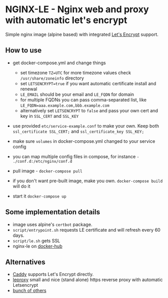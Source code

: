# NGINX-LE - Nginx web and proxy with automatic let's encrypt

Simple nginx image (alpine based) with integrated [Let's Encrypt](https://letsencrypt.org) support.

## How to use

- get docker-compose.yml and change things
    - set timezone `TZ=UTC` for more timezone values check `/usr/share/zoneinfo` directory
    - set `LETSENCRYPT=true` if you want automatic certificate install and renewal
    - `LE_EMAIL` should be your email and `LE_FQDN` for domain
    - for multiple FQDNs you can pass comma-separated list, like `LE_FQDN=aaa.example.com,bbb.example.com`
    - alternatively set `LETSENCRYPT` to `false` and pass your own cert and key in `SSL_CERT` and `SSL_KEY`

- use provided `etc/service-example.conf` to make your own. Keep both `ssl_certificate SSL_CERT;` and `ssl_certificate_key SSL_KEY;`
- make sure `volumes` in docker-compose.yml changed to your service config
- you can map multiple config files in compose, for instance `- ./conf.d:/etc/nginx/conf.d`
- pull image - `docker-compose pull`
- if you don't want pre-built image, make you own. `docker-compose build` will do it
- start it `docker-compose up`

## Some implementation details

- image uses alpine's `certbot` package.
- `script/entrypoint.sh` requests LE certificate and will refresh every 60 days.
- `script/le.sh` gets SSL
- nginx-le on [docker-hub](https://hub.docker.com/r/umputun/nginx-le/)

## Alternatives
- [Caddy](https://caddyserver.com) supports Let's Encrypt directly.
- [leproxy](https://github.com/artyom/leproxy) small and nice (stand alone) https reverse proxy with automatic Letsencrypt
- [bunch of others](https://github.com/search?utf8=✓&q=nginx+lets+encrypt)

